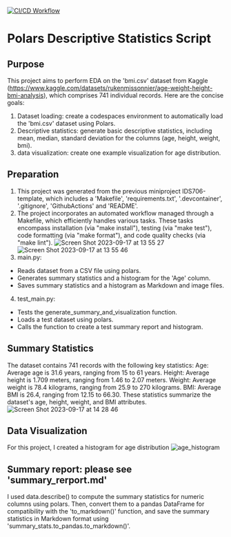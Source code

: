 [![CI/CD Workflow](https://github.com/cassiekang/IDS706-template/actions/workflows/cicd.yml/badge.svg)](https://github.com/cassiekang/IDS706-template/actions/workflows/cicd.yml)


# Polars Descriptive Statistics Script

## Purpose
This project aims to perform EDA on the 'bmi.csv' dataset from Kaggle (https://www.kaggle.com/datasets/rukenmissonnier/age-weight-height-bmi-analysis), which comprises 741 individual records. Here are the concise goals:

1. Dataset loading: create a codespaces environment to automatically load the 'bmi.csv' dataset using Polars.
2. Descriptive statistics: generate basic descriptive statistics, including mean, median, standard deviation for the columns (age, height, weight, bmi).
3. data visualization: create one example visualization for age distribution.

## Preparation
1. This project was generated from the previous miniproject IDS706-template, which includes a 'Makefile', 'requirements.txt', '.devcontainer', '.gitignore', 'GithubActions' and 'README'.
2. The project incorporates an automated workflow managed through a Makefile, which efficiently handles various tasks. These tasks encompass installation (via "make install"), testing (via "make test"), code formatting (via "make format"), and code quality checks (via "make lint").
![Screen Shot 2023-09-17 at 13 55 27](https://github.com/nogibjj/IDS706_miniproject3_xk10/assets/143849077/f8406f9e-dc79-4183-bfe7-866a5d01c5eb)
![Screen Shot 2023-09-17 at 13 55 46](https://github.com/nogibjj/IDS706_miniproject3_xk10/assets/143849077/730cd22e-301a-42ca-a67a-e0614b8f64ff)
3. main.py:
* Reads dataset from a CSV file using polars.
* Generates summary statistics and a histogram for the 'Age' column.
* Saves summary statistics and a histogram as Markdown and image files.
4. test_main.py:
* Tests the generate_summary_and_visualization function.
* Loads a test dataset using polars.
* Calls the function to create a test summary report and histogram.

## Summary Statistics
The dataset contains 741 records with the following key statistics: Age: Average age is 31.6 years, ranging from 15 to 61 years. Height: Average height is 1.709 meters, ranging from 1.46 to 2.07 meters. Weight: Average weight is 78.4 kilograms, ranging from 25.9 to 270 kilograms. BMI: Average BMI is 26.4, ranging from 12.15 to 66.30. These statistics summarize the dataset's age, height, weight, and BMI attributes.
![Screen Shot 2023-09-17 at 14 28 46](https://github.com/nogibjj/IDS706_miniproject3_xk10/assets/143849077/f59e0477-bce9-4925-b881-9b41f0ee1027)

## Data Visualization
For this project, I created a histogram for age distribution
![age_histogram](https://github.com/nogibjj/IDS706_miniproject3_xk10/assets/143849077/41b93270-ebb1-4fab-a28c-c9b4e2e65be8)

## Summary report: please see 'summary_rerport.md'
I used data.describe() to compute the summary statistics for numeric columns using polars. Then, convert them to a pandas DataFrame for compatibility with the 'to_markdown()' function, and save the summary statistics in Markdown format using 'summary_stats.to_pandas.to_markdown()'.

